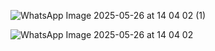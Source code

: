 ![WhatsApp Image 2025-05-26 at 14 04 02 (1)](https://github.com/user-attachments/assets/44d0259f-bd22-41f5-81b5-b2c907e12bdc)



![WhatsApp Image 2025-05-26 at 14 04 02](https://github.com/user-attachments/assets/1584b35a-0c10-485d-aab7-a7fd851ca12f)
